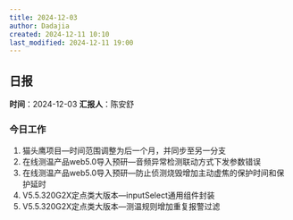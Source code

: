 ```yaml
---
title: 2024-12-03
author: Dadajia
created: 2024-12-11 10:10
last_modified: 2024-12-11 19:00
---
```

## 日报
**时间**：2024-12-03 **汇报人**：陈安舒
### 今日工作
1. 猫头鹰项目—时间范围调整为后一个月，并同步至另一分支
2. 在线测温产品web5.0导入预研—音频异常检测联动方式下发参数错误
3. 在线测温产品web5.0导入预研—防止侦测烧毁增加主动虚焦的保护时间和保护延时
4. V5.5.320G2X定点类大版本—inputSelect通用组件封装
5. V5.5.320G2X定点类大版本—测温规则增加重复报警过滤